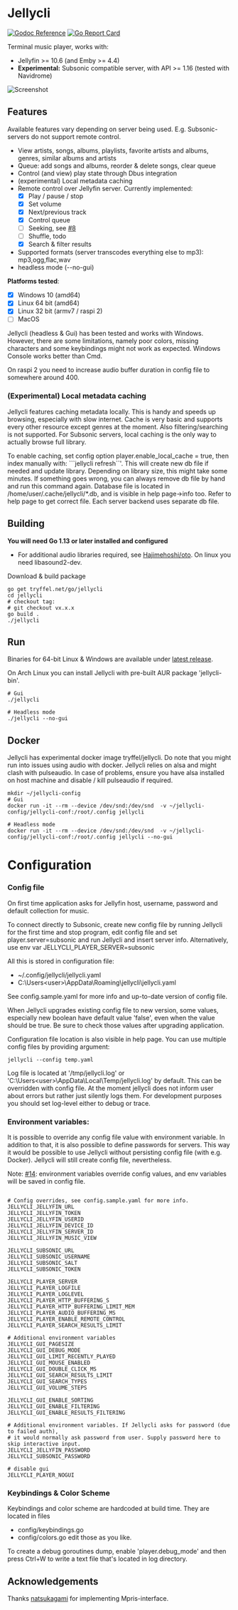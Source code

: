 # Jellycli

[![Godoc Reference](https://img.shields.io/badge/godoc-reference-blue.svg)](https://pkg.go.dev/tryffel.net/go/jellycli)
[![Go Report Card](https://goreportcard.com/badge/tryffel.net/go/jellycli)](https://goreportcard.com/report/tryffel.net/go/jellycli)

Terminal music player, works with: 
* Jellyfin >= 10.6 (and Emby >= 4.4)
* **Experimental:** Subsonic compatible server, with API >= 1.16 (tested with Navidrome)

![Screenshot](screenshots/browse.png)

## Features

Available features vary depending on server being used. E.g. Subsonic-servers do not support remote control.

* View artists, songs, albums, playlists, favorite artists and albums, genres, similar albums and artists
* Queue: add songs and albums, reorder & delete songs, clear queue
* Control (and view) play state through Dbus integration
* (experimental) Local metadata caching
* Remote control over Jellyfin server. Currently implemented:
    * [x] Play / pause / stop
    * [x] Set volume
    * [x] Next/previous track
    * [x] Control queue
    * [ ] Seeking, see [#8](https://github.com/tryffel/jellycli/issues/8)
    * [ ] Shuffle, todo
    * [x] Search & filter results
* Supported formats (server transcodes everything else to mp3): mp3,ogg,flac,wav
* headless mode (--no-gui)

**Platforms tested**:
* [x] Windows 10 (amd64)
* [x] Linux 64 bit (amd64)
* [x] Linux 32 bit (armv7 / raspi 2)
* [ ] MacOS

Jellycli (headless & Gui) has been tested and works with Windows. However, there are some limitations, 
namely poor colors, missing characters and some keybindings
might not work as expected. Windows Console works better than Cmd.

On raspi 2 you need to increase audio buffer duration in config file to somewhere around 400.

### (Experimental) Local metadata caching

Jellycli features caching metadata locally. This is handy and speeds up browsing, especially with slow internet.
Cache is very basic and supports every other resource except genres at the moment. Also filtering/searching
is not supported. For Subsonic servers, local caching is the only way to actually browse full library. 

To enable caching, set config option player.enable_local_cache = true, then index manually with:
```jellycli refresh``'. This will create new db file if needed and update library. Depending on library size,
this might take some minutes.
If something goes wrong, you can always remove db file by hand and run this command again. 
Database file is located in /home/user/.cache/jellycli/*.db, and is visible in help page->info too.
Refer to help page to get correct file. Each server backend uses separate db file.

## Building
**You will need Go 1.13 or later installed and configured**

* For additional audio libraries required, see [Hajimehoshi/oto](https://github.com/hajimehoshi/oto). 
On linux you need libasound2-dev.

Download & build package
```
go get tryffel.net/go/jellycli
cd jellycli
# checkout tag:
# git checkout vx.x.x
go build .
./jellycli
```

## Run
Binaries for 64-bit Linux & Windows are available under
[latest release](https://github.com/tryffel/jellycli/releases/latest).

On Arch Linux you can install Jellycli with pre-built AUR package 'jellycli-bin'.

``` 
# Gui
./jellycli

# Headless mode
./jellycli --no-gui
```

## Docker
Jellycli has experimental docker image tryffel/jellycli. Do note that you might run into issues using audio with docker.
Jellycli relies on alsa and might clash with pulseaudio. In case of problems, 
ensure you have alsa installed on host machine and disable / kill pulseaudio if required. 

```
mkdir ~/jellycli-config
# Gui
docker run -it --rm --device /dev/snd:/dev/snd  -v ~/jellycli-config/jellycli-conf:/root/.config jellycli

# Headless mode
docker run -it --rm --device /dev/snd:/dev/snd  -v ~/jellycli-config/jellycli-conf:/root/.config jellycli --no-gui
```

# Configuration

### Config file

On first time application asks for Jellyfin host, username, password and default collection for music. 

To connect directly to Subsonic, create new config file by running Jellycli for the first time and stop program, 
edit config file and set player.server=subsonic and run Jellycli and insert server info. Alternatively, use env
var JELLYCLI_PLAYER_SERVER=subsonic


All this is stored in configuration file:
* ~/.config/jellycli/jellycli.yaml 
* C:\Users\<user>\AppData\Roaming\jellycli\jellycli.yaml

See config.sample.yaml for more info and up-to-date version of config file.

When Jellycli upgrades existing config file to new version, some values, especially
new boolean have default value 'false', even when the value should be true. 
Be sure to check those values after upgrading application.

Configuration file location is also visible in help page. 
You can use multiple config files by providing argument:
```
jellycli --config temp.yaml
```

Log file is located at '/tmp/jellycli.log' or 'C:\Users\<user>\AppData\Local\Temp/jellycli.log' by default. 
This can be overridden with config file. 
At the moment jellycli does not inform user about errors but rather just silently logs them.
For development purposes you should set log-level either to debug or trace.

### Environment variables:

It is possible to override any config file value with environment variable. In addition to that,
it is also possible to define passwords for servers. This way it would be possible to use
Jellycli without persisting config file (with e.g. Docker). Jellycli will still create config file, nevertheless.

Note: [#14](https://github.com/tryffel/jellycli/issues/14): environment variables override config values, and env variables will be saved in config file.


```

# Config overrides, see config.sample.yaml for more info.
JELLYCLI_JELLYFIN_URL
JELLYCLI_JELLYFIN_TOKEN
JELLYCLI_JELLYFIN_USERID
JELLYCLI_JELLYFIN_DEVICE_ID
JELLYCLI_JELLYFIN_SERVER_ID
JELLYCLI_JELLYFIN_MUSIC_VIEW

JELLYCLI_SUBSONIC_URL
JELLYCLI_SUBSONIC_USERNAME
JELLYCLI_SUBSONIC_SALT
JELLYCLI_SUBSONIC_TOKEN

JELLYCLI_PLAYER_SERVER
JELLYCLI_PLAYER_LOGFILE
JELLYCLI_PLAYER_LOGLEVEL
JELLYCLI_PLAYER_HTTP_BUFFERING_S
JELLYCLI_PLAYER_HTTP_BUFFERING_LIMIT_MEM
JELLYCLI_PLAYER_AUDIO_BUFFERING_MS
JELLYCLI_PLAYER_ENABLE_REMOTE_CONTROL
JELLYCLI_PLAYER_SEARCH_RESULTS_LIMIT

# Additional environment variables
JELLYCLI_GUI_PAGESIZE
JELLYCLI_GUI_DEBUG_MODE
JELLYCLI_GUI_LIMIT_RECENTLY_PLAYED
JELLYCLI_GUI_MOUSE_ENABLED
JELLYCLI_GUI_DOUBLE_CLICK_MS
JELLYCLI_GUI_SEARCH_RESULTS_LIMIT
JELLYCLI_GUI_SEARCH_TYPES
JELLYCLI_GUI_VOLUME_STEPS

JELLYCLI_GUI_ENABLE_SORTING
JELLYCLI_GUI_ENABLE_FILTERING
JELLYCLI_GUI_ENABLE_RESULTS_FILTERING

# Additional environment variables. If Jellycli asks for password (due to failed auth),
# it would normally ask password from user. Supply password here to skip interactive input.
JELLYCLI_JELLYFIN_PASSWORD
JELLYCLI_SUBSONIC_PASSWORD

# disable gui
JELLYCLI_PLAYER_NOGUI
```


### Keybindings & Color Scheme
Keybindings and color scheme are hardcoded at build time. 
They are located in files
* config/keybindings.go
* config/colors.go
edit those as you like. 

To create a debug goroutines dump, enable 'player.debug_mode' 
and then press Ctrl+W to write a text file that's located in log directory. 


## Acknowledgements
Thanks [natsukagami](https://github.com/natsukagami/mpd-mpris) for implementing Mpris-interface.

